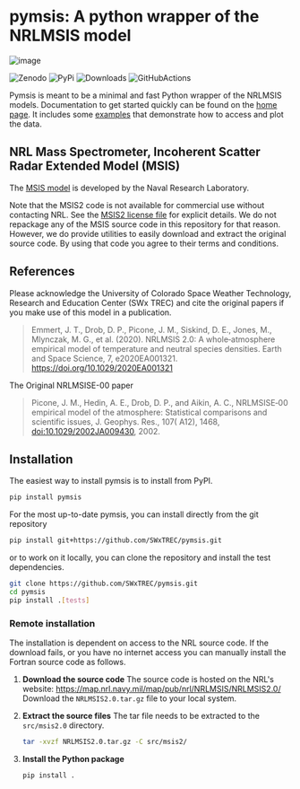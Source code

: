 # pymsis: A python wrapper of the NRLMSIS model

![image](https://swxtrec.github.io/pymsis/_static/pymsis-logo.png)

![Zenodo](https://zenodo.org/badge/298114805.svg)
![PyPi](https://badge.fury.io/py/pymsis.svg)
![Downloads](https://pepy.tech/badge/pymsis/month)
![GitHubActions](https://github.com/SWxTREC/pymsis/actions/workflows/tests.yml/badge.svg)

Pymsis is meant to be a minimal and fast Python wrapper of the NRLMSIS
models. Documentation to get started quickly can be found on the [home
page](https://swxtrec.github.io/pymsis/). It includes some
[examples](https://swxtrec.github.io/pymsis/examples/index.html) that
demonstrate how to access and plot the data.

## NRL Mass Spectrometer, Incoherent Scatter Radar Extended Model (MSIS)

The [MSIS
model](https://www.nrl.navy.mil/ssd/branches/7630/modeling-upper-atmosphere)
is developed by the Naval Research Laboratory.

Note that the MSIS2 code is not available for commercial use without
contacting NRL. See the [MSIS2 license file](MSIS2_LICENSE) for explicit
details. We do not repackage any of the MSIS source code in this
repository for that reason. However, we do provide utilities to easily
download and extract the original source code. By using that code you
agree to their terms and conditions.

## References

Please acknowledge the University of Colorado Space Weather Technology,
Research and Education Center (SWx TREC) and cite the original papers if
you make use of this model in a publication.

> Emmert, J. T., Drob, D. P., Picone, J. M., Siskind, D. E., Jones, M.,
> Mlynczak, M. G., et al. (2020). NRLMSIS 2.0: A whole‐atmosphere
> empirical model of temperature and neutral species densities. Earth
> and Space Science, 7, e2020EA001321.
> <https://doi.org/10.1029/2020EA001321>

The Original NRLMSISE-00 paper

> Picone, J. M., Hedin, A. E., Drob, D. P., and Aikin, A. C.,
> NRLMSISE‐00 empirical model of the atmosphere: Statistical comparisons
> and scientific issues, J. Geophys. Res., 107( A12), 1468,
> [doi:10.1029/2002JA009430](https://doi.org/10.1029/2002JA009430),
> 2002.

## Installation

The easiest way to install pymsis is to install from PyPI.

``` bash
pip install pymsis
```

For the most up-to-date pymsis, you can install directly from the git
repository

``` bash
pip install git+https://github.com/SWxTREC/pymsis.git
```

or to work on it locally, you can clone the repository and install the
test dependencies.

``` bash
git clone https://github.com/SWxTREC/pymsis.git
cd pymsis
pip install .[tests]
```

### Remote installation

The installation is dependent on access to the NRL source code. If the
download fails, or you have no internet access you can manually install
the Fortran source code as follows.

1. **Download the source code**
    The source code is hosted on the NRL\'s website:
    <https://map.nrl.navy.mil/map/pub/nrl/NRLMSIS/NRLMSIS2.0/>
    Download the `NRLMSIS2.0.tar.gz` file to your local system.

2. **Extract the source files**
    The tar file needs to be extracted to the `src/msis2.0` directory.

    ```bash
    tar -xvzf NRLMSIS2.0.tar.gz -C src/msis2/
    ```

3. **Install the Python package**

    ``` bash
    pip install .
    ```
